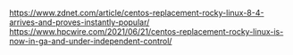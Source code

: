 https://www.zdnet.com/article/centos-replacement-rocky-linux-8-4-arrives-and-proves-instantly-popular/
https://www.hpcwire.com/2021/06/21/centos-replacement-rocky-linux-is-now-in-ga-and-under-independent-control/
